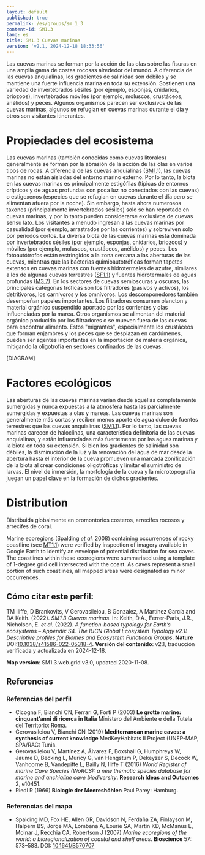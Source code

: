 ```yaml
---
layout: default
published: true
permalink: /es/groups/sm_1_3
content-id: SM1.3
lang: es
title: SM1.3 Cuevas marinas
version: 'v2.1, 2024-12-18 18:33:56'
---
```


Las cuevas marinas se forman por la acción de las olas sobre las fisuras en una amplia gama de costas rocosas alrededor del mundo. A diferencia de las cuevas anquialinas, los gradientes de salinidad son débiles y se mantiene una fuerte influencia marina en toda su extensión. Sostienen una variedad de invertebrados sésiles (por ejemplo, esponjas, cnidarios, briozoos), invertebrados móviles (por ejemplo, moluscos, crustáceos, anélidos) y peces. Algunos organismos parecen ser exclusivos de las cuevas marinas, algunos se refugian en cuevas marinas durante el día y otros son visitantes itinerantes.

# Propiedades del ecosistema
 
Las cuevas marinas (también conocidas como cuevas litorales) generalmente se forman por la abrasión de la acción de las olas en varios tipos de rocas. A diferencia de las cuevas anquialinas ([SM1.1](/explore/groups/SM1.1)), las cuevas marinas no están aisladas del entorno marino externo. Por lo tanto, la biota en las cuevas marinas es principalmente estigófilas (típicas de entornos crípticos y de aguas profundas con poca luz no conectados con las cuevas) o estigoxenos (especies que se refugian en cuevas durante el día pero se alimentan afuera por la noche). Sin embargo, hasta ahora numerosos taxones (principalmente invertebrados sésiles) solo se han reportado en cuevas marinas, y por lo tanto pueden considerarse exclusivos de cuevas sensu lato. Los visitantes a menudo ingresan a las cuevas marinas por casualidad (por ejemplo, arrastrados por las corrientes) y sobreviven solo por períodos cortos. La diversa biota de las cuevas marinas está dominada por invertebrados sésiles (por ejemplo, esponjas, cnidarios, briozoos) y móviles (por ejemplo, moluscos, crustáceos, anélidos) y peces. Los fotoautótrofos están restringidos a la zona cercana a las aberturas de las cuevas, mientras que las bacterias quimioautotróficas forman tapetes extensos en cuevas marinas con fuentes hidrotermales de azufre, similares a los de algunas cuevas terrestres ([SF1.1](/explore/groups/SF1.1)) y fuentes hidrotermales de aguas profundas ([M3.7](/explore/groups/M3.7)). En los sectores de cuevas semioscuras y oscuras, las principales categorías tróficas son los filtradores (pasivos y activos), los detritívoros, los carnívoros y los omnívoros. Los descomponedores también desempeñan papeles importantes. Los filtradores consumen plancton y material orgánico suspendido aportado por las corrientes y olas influenciadas por la marea. Otros organismos se alimentan del material orgánico producido por los filtradores o se mueven fuera de las cuevas para encontrar alimento. Estos "migrantes", especialmente los crustáceos que forman enjambres y los peces que se desplazan en cardúmenes, pueden ser agentes importantes en la importación de materia orgánica, mitigando la oligotrofia en sectores confinados de las cuevas.

[DIAGRAM]

# Factores ecológicos
 
Las aberturas de las cuevas marinas varían desde aquellas completamente sumergidas y nunca expuestas a la atmósfera hasta las parcialmente sumergidas y expuestas a olas y mareas. Las cuevas marinas son generalmente más cortas y reciben menos aporte de agua dulce de fuentes terrestres que las cuevas anquialinas ([SM1.1](/explore/groups/SM1.1)). Por lo tanto, las cuevas marinas carecen de haloclinas, una característica definitoria de las cuevas anquialinas, y están influenciadas más fuertemente por las aguas marinas y la biota en toda su extensión. Si bien los gradientes de salinidad son débiles, la disminución de la luz y la renovación del agua de mar desde la abertura hasta el interior de la cueva promueven una marcada zonificación de la biota al crear condiciones oligotróficas y limitar el suministro de larvas. El nivel de inmersión, la morfología de la cueva y la microtopografía juegan un papel clave en la formación de dichos gradientes.
 
# Distribution
 
Distribuida globalmente en promontorios costeros, arrecifes rocosos y arrecifes de coral.

Marine ecoregions (Spalding _et al._ 2008) containing occurrences of rocky coastline (see [MT1.1](/explore/groups/MT1.1)) were verified by inspection of imagery available in Google Earth to identify an envelope of potential distribution for sea caves. The coastlines within these ecoregions were summarised using a template of 1-degree grid cell intersected with the coast. As caves represent a small portion of such coastlines, all mapped areas were designated as minor occurrences.

## Cómo citar este perfil:

TM Iliffe, D Brankovits, V Gerovasileiou, B Gonzalez, A Martínez García and DA Keith. (2022). *SM1.3 Cuevas marinas*. In: Keith, D.A., Ferrer-Paris, J.R., Nicholson, E. *et al.* (2022). *A function-based typology for Earth’s ecosystems – Appendix S4. The IUCN Global Ecosystem Typology v2.1: Descriptive profiles for Biomes and Ecosystem Functional Groups*. **Nature** DOI:[10.1038/s41586-022-05318-4](https://doi.org/10.1038/s41586-022-05318-4).
**Versión del contenido**: v2.1, traducción verificada y actualizada en 2024-12-18.

**Map version**: SM1.3.web.grid v3.0, updated 2020-11-08.

## Referencias

### Referencias del perfil
* Cicogna F, Bianchi CN, Ferrari G, Forti P (2003) **Le grotte marine: cinquant’anni di ricerca in Italia** Ministero dell’Ambiente e della Tutela del Territorio: Roma.
* Gerovasileiou V, Bianchi CN (2019) **Mediterranean marine caves: a synthesis of current knowledge** MedKeyHabitats II Project (UNEP-MAP, SPA/RAC: Tunis.
* Gerovasileiou V, Martínez A, Álvarez F, Boxshall G, Humphreys W, Jaume D, Becking L, Muricy G, van Hengstum P, Dekeyzer S, Decock W, Vanhoorne B, Vandepitte L, Bailly N, Iliffe T (2016) *World Register of marine Cave Species (WoRCS): a new thematic species database for marine and anchialine cave biodiversity*. **Research Ideas and Outcomes** 2, e10451.
* Riedl R (1966) **Biologie der Meereshöhlen** Paul Parey: Hamburg.

### Referencias del mapa
* Spalding MD, Fox HE, Allen GR, Davidson N, Ferdaña ZA, Finlayson M, Halpern BS, Jorge MA, Lombana A, Lourie SA, Martin KD, McManus E, Molnar J, Recchia CA, Robertson J  (2007) *Marine ecoregions of the world: a bioregionalization of coastal and shelf areas*. **Bioscience** 57: 573–583. DOI: [10.1641/B570707](http://doi.org/10.1641/B570707)
